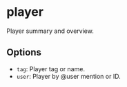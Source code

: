 # player

Player summary and overview.

## Options

* `tag`: Player tag or name.
* `user`: Player by @user mention or ID.
